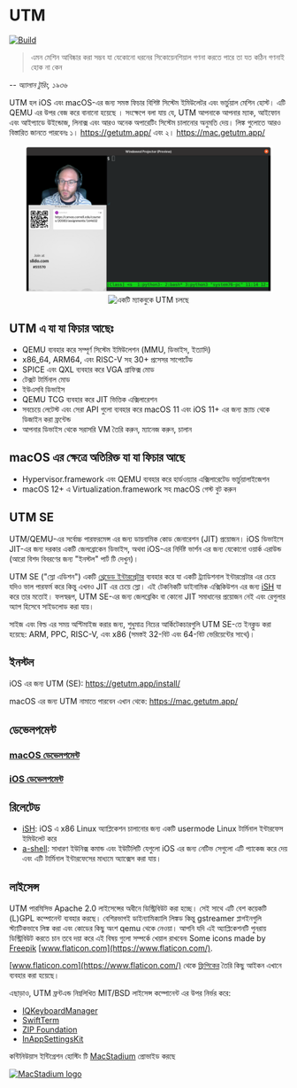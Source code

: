 #  UTM
[![Build](https://github.com/utmapp/UTM/workflows/Build/badge.svg?branch=main&event=push)][1]

> এমন মেশিন আবিষ্কার করা সম্ভব যা যেকোনো ধরনের সিকোয়েনশিয়াল গণনা করতে পারে তা যত কঠিন গণনাই হোক না কেন 

-- <cite>অ্যালান টুরিং, ১৯৩৬</cite>

UTM হল iOS এবং macOS-এর জন্য সমস্ত ফিচার বিশিষ্ট সিস্টেম ইমিউলেটর এবং  ভার্চুয়াল মেশিন হোস্ট। এটি QEMU এর উপর বেজ করে বানানো হয়েছে । সংক্ষেপে বলা যায় যে, UTM আপনাকে আপনার ম্যাক, আইফোন এবং আইপ্যাডে উইন্ডোজ, লিনাক্স এবং আরও অনেক অপারেটিং সিস্টেম চালানোর অনুমতি দেয়। লিঙ্ক গুলোতে আরও বিস্তারিত জানতে পারবেনঃ 
১। https://getutm.app/ এবং 
২। https://mac.getutm.app/ 

<p align="center">
  <img width="450px" alt="একটি আইফোনে UTM চলছে" src="screen.png">
  <br>
  <img width="450px" alt="একটি ম্যাকবুকে UTM চলছে" src="screenmac.png">
</p>

## UTM এ যা যা ফিচার আছেঃ

* QEMU ব্যবহার করে সম্পূর্ণ সিস্টেম ইমিউলেশন (MMU, ডিভাইস, ইত্যাদি)
* x86_64, ARM64, এবং RISC-V সহ 30+ প্রসেসর সাপোর্টেড
* SPICE এবং QXL ব্যবহার করে VGA গ্রাফিক্স মোড
* টেক্সট টার্মিনাল মোড
* ইউএসবি ডিভাইস
* QEMU TCG ব্যবহার করে JIT ভিত্তিক এক্সিলারেশন 
* সবচেয়ে লেটেস্ট এবং সেরা API গুলো ব্যবহার করে macOS 11 এবং iOS 11+ এর জন্য স্ক্র্যাচ থেকে ডিজাইন করা ফ্রন্টেন্ড
* আপনার ডিভাইস থেকে সরাসরি VM তৈরি করুন, ম্যানেজ করুন, চালান

## macOS এর ক্ষেত্রে অতিরিক্ত যা যা ফিচার আছে

* Hypervisor.framework এবং QEMU ব্যবহার করে হার্ডওয়্যার এক্সিলারেটেড ভার্চুয়ালাইজেশন
* macOS 12+ এ Virtualization.framework সহ macOS গেস্ট বুট করুন

## UTM SE

UTM/QEMU-এর সর্বোচ্চ পারফরমেন্স এর জন্য ডায়নামিক কোড জেনারেশন (JIT) প্রয়োজন। iOS ডিভাইসে JIT-এর জন্য দরকার একটি জেলব্রোকেন ডিভাইস, অথবা iOS-এর নির্দিষ্ট ভার্শন এর জন্য যেকোনো ওয়ার্ক এরাউন্ড (আরো বিশদ বিবরণের জন্য "ইনস্টল" পার্ট টি দেখুন)।

UTM SE ("স্লো এডিশন") একটি [থ্রেডেড ইন্টারপ্রেটার][3] ব্যবহার করে যা একটি ট্র্যাডিশনাল ইন্টারপ্রেটার এর চেয়ে যদিও ভাল পারফর্ম করে কিন্তু এখনও JIT এর চেয়ে স্লো। এই টেকনিকটি ডাইনামিক এক্সিকিউশন এর জন্য [iSH][4] যা করে তার মতোই। ফলস্বরূপ, UTM SE-এর জন্য জেলব্রেকিং বা কোনো JIT সমাধানের প্রয়োজন নেই এবং রেগুলার অ্যাপ হিসেবে সাইডলোড করা যায়।

সাইজ  এবং বিল্ড এর সময় অপ্টিমাইজ করার জন্য, শুধুমাত্র নিচের আর্কিটেকচারগুলি UTM SE-তে ইনক্লুড করা হয়েছে: ARM, PPC, RISC-V, এবং x86 (সমস্তই 32-বিট এবং 64-বিট ভেরিয়েন্টের সাথে)।

## ইনস্টল

iOS এর জন্য UTM (SE): https://getutm.app/install/

 macOS এর জন্য UTM নামাতে পারবেন এখান থেকে: https://mac.getutm.app/

## ডেভেলপমেন্ট

### [macOS ডেভেলপমেন্ট](Documentation/MacDevelopment.md)

### [iOS ডেভেলপমেন্ট](Documentation/iOSDevelopment.md)

## রিলেটেড

* [iSH][4]: iOS এ x86 Linux অ্যাপ্লিকেশন চালানোর জন্য একটি usermode Linux টার্মিনাল ইন্টারফেস ইমিউলেট করে
* [a-shell][5]: সাধারণ ইউনিক্স কমান্ড এবং ইউটিলিটি যেগুলো iOS এর জন্য নেটিভ সেগুলো এটি প্যাকেজ করে দেয় এবং এটি টার্মিনাল ইন্টারফেসের মাধ্যমে অ্যাক্সেস করা যায়। 

## লাইসেন্স

UTM পারমিসিভ Apache 2.0 লাইসেন্সের অধীনে ডিস্ট্রিবিউট করা হচ্ছে। সেই সাথে এটি বেশ কয়েকটি (L)GPL কম্পোনেন্ট ব্যবহার করছে। বেশিরভাগই ডাইন্যামিক্যালি লিঙ্কড  কিন্তু gstreamer প্লাগইনগুলি স্ট্যাটিকভাবে লিঙ্ক করা এবং কোডের কিছু অংশ qemu থেকে নেওয়া। আপনি যদি এই অ্যাপ্লিকেশনটি পুনরায় ডিস্ট্রিবিউট করতে চান তবে দয়া করে এই বিষয় গুলো সম্পর্কে খেয়াল রাখবেন৷
Some icons made by [Freepik](https://www.freepik.com)  [www.flaticon.com](https://www.flaticon.com/).

[www.flaticon.com](https://www.flaticon.com/) থেকে [ফ্রিপিকের](https://www.freepik.com) তৈরি কিছু আইকন এখানে ব্যবহার করা হয়েছে।


এছাড়াও, UTM ফ্রন্টএন্ড নিম্নলিখিত MIT/BSD লাইসেন্স কম্পোনেন্ট এর উপর নির্ভর করে:

* [IQKeyboardManager](https://github.com/hackiftekhar/IQKeyboardManager)
* [SwiftTerm](https://github.com/migueldeicaza/SwiftTerm)
* [ZIP Foundation](https://github.com/weichsel/ZIPFoundation)
* [InAppSettingsKit](https://github.com/futuretap/InAppSettingsKit)

কন্টিনিউয়াস ইন্টিগ্রেশন হোস্টিং টি [MacStadium](https://www.macstadium.com/opensource) প্রোভাইড করছে 


[<img src="https://uploads-ssl.webflow.com/5ac3c046c82724970fc60918/5c019d917bba312af7553b49_MacStadium-developerlogo.png" alt="MacStadium logo" width="250">](https://www.macstadium.com)

  [1]: https://github.com/utmapp/UTM/actions?query=event%3Arelease+workflow%3ABuild
  [2]: screen.png
  [3]: https://github.com/ktemkin/qemu/blob/with_tcti/tcg/aarch64-tcti/README.md
  [4]: https://github.com/ish-app/ish
  [5]: https://github.com/holzschu/a-shell
